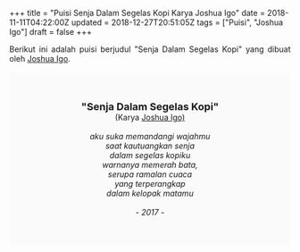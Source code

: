 +++
title = "Puisi Senja Dalam Segelas Kopi Karya Joshua Igo"
date = 2018-11-11T04:22:00Z
updated = 2018-12-27T20:51:05Z
tags = ["Puisi", "Joshua Igo"]
draft = false
+++

<div dir="ltr" style="text-align: left;" trbidi="on"><div style="text-align: justify;">Berikut ini adalah puisi berjudul "Senja Dalam Segelas Kopi" yang dibuat oleh <a href="https://id.wikipedia.org/wiki/Joshua_Igho" target="_blank">Joshua Igo</a>. </div><br /><div style="background: #FAFAFA; font-size: 14px; height: auto; margin: 0 auto; padding: 50px; text-align: center; width: auto;"><span style="font-size: 18px;"><b>"Senja Dalam Segelas Kopi"</b></span><br />(Karya <a href="https://www.sekata.web.id/tags/joshua-igho" target="_blank">Joshua Igo)</a> <br /><br /><i>aku suka memandangi wajahmu</i><br /><i>saat kautuangkan senja</i><br /><i>dalam segelas kopiku</i><br /><i>warnanya memerah bata,</i><br /><i>serupa ramalan cuaca</i><br /><i>yang terperangkap</i><br /><i>dalam kelopak matamu</i><br /><br /><i>- 2017 -</i> </div></div>
